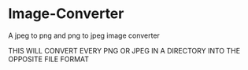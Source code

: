 # Image-Converter
A jpeg to png and png to jpeg image converter

THIS WILL CONVERT EVERY PNG OR JPEG IN A DIRECTORY INTO THE OPPOSITE FILE FORMAT
